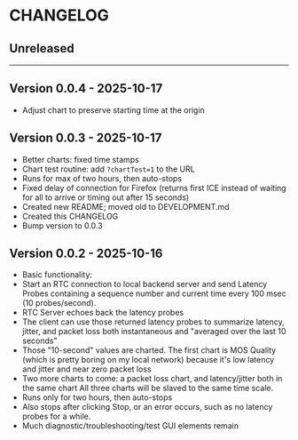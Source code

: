 # CHANGELOG

## Unreleased

---

## Version 0.0.4 - 2025-10-17

- Adjust chart to preserve starting time at the origin

## Version 0.0.3 - 2025-10-17

- Better charts: fixed time stamps
- Chart test routine: add `?chartTest=1` to the URL
- Runs for max of two hours, then auto-stops
- Fixed delay of connection for Firefox
  (returns first ICE instead of waiting for all to arrive
  or timing out after 15 seconds)
- Created new README; moved old to DEVELOPMENT.md
- Created this CHANGELOG
- Bump version to 0.0.3

## Version 0.0.2 - 2025-10-16

- Basic functionality:
- Start an RTC connection to local backend server
  and send Latency Probes
  containing a sequence number and current time
  every 100 msec (10 probes/second).
- RTC Server echoes back the latency probes
- The client can use those returned latency probes
  to summarize latency, jitter, and packet loss both
  instantaneous and "averaged over the last 10 seconds"
- Those "10-second" values are charted.
  The first chart is MOS Quality
  (which is pretty boring on my local network) because
  it's low latency and jitter and near zero packet loss
- Two more charts to come: a packet loss chart,
  and latency/jitter both in the same chart
  All three charts will be slaved to the same time scale.
- Runs only for two hours, then auto-stops
- Also stops after clicking Stop, or an error occurs,
  such as no latency probes for a while.
- Much diagnostic/troubleshooting/test GUI elements remain
